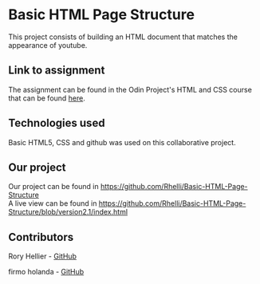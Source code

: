 # Basic HTML Page Structure

This project consists of building an HTML document that matches the appearance of youtube.

## Link to assignment

The assignment can be found in the Odin Project's HTML and CSS course that can be found [here](https://www.theodinproject.com/courses/html5-and-css3/lessons/embedding-images-and-video).

## Technologies used

Basic HTML5, CSS and github was used on this collaborative project.

## Our project

Our project can be found in https://github.com/Rhelli/Basic-HTML-Page-Structure  
A live view can be found in https://github.com/Rhelli/Basic-HTML-Page-Structure/blob/version2.1/index.html

## Contributors

Rory Hellier - [GitHub](https://github.com/Rhelli)

firmo holanda - [GitHub](https://github.com/firmoholanda)
